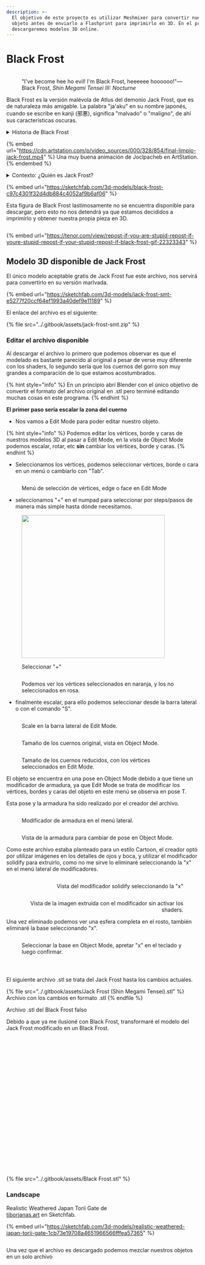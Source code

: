 ```yaml
---
description: >-
  El objetivo de este proyecto es utilizar Meshmixer para convertir nuestro
  objeto antes de enviarlo a Flashprint para imprimirlo en 3D. En el proceso
  descargaremos modelos 3D online.
---
```


# Black Frost

<figure><img src="../.gitbook/assets/image (1) (1).png" alt=""><figcaption><p>"I've become hee ho evil! I'm Black Frost, heeeeee hoooooo!"—Black Frost, <em>Shin Megami Tensei III: Nocturne</em></p></figcaption></figure>

Black Frost es la versión malévola de Atlus del demonio Jack Frost, que es de naturaleza más amigable. La palabra "ja'aku" en su nombre japonés, cuando se escribe en kanji (邪悪), significa "malvado" o "maligno", de ahí sus características oscuras.

<details>

<summary>Historia de Black Frost</summary>

Los Black Frosts son Jack Frosts que se volvieron poderosos y malévolos debido a su anhelo de poderes oscuros y al recordar su naturaleza demoníaca. Son una variante evolucionada del hada invernal amante de la paz. Junto con un aumento en su tamaño, su piel se oscurece y su atuendo pasa de ser azul a morado.

En otra historia, originalmente fue la única criatura en su mundo y oró a su dios por un compañero, pero solo se le concedió por un día. Después de que su amigo se fue, sintió tal tristeza y enojo que se dio cuenta de que nunca debería haber pedido un amigo.

Además de conservar una alta resistencia/inmunidad a los ataques de hielo como sus congéneres de hielo, también comparten una alta resistencia/inmunidad como sus congéneres de fuego. Sin embargo, su naturaleza malévola significa que no pueden resistir ataques basados en la luz en los juegos en los que están presentes.

</details>

{% embed url="https://cdn.artstation.com/p/video_sources/000/328/854/final-limpio-jack-frost.mp4" %}
Una muy buena animación de Joclpacheb en ArtStation.
{% endembed %}

<details>

<summary>Contexto: ¿Quién es Jack Frost?</summary>

Jack Frost es un espíritu de origen inglés. Es un elfo de la nieve que trae el clima frío durante el invierno y se cree que es responsable de la escarcha que se forma en las ventanas de hogares y edificios.

Jack Frost aparece en muchos juegos de la franquicia Megami Tensei, comenzando con Megami Tensei II, y es uno de los demonios con más apariciones en la franquicia. Se le considera la mascota de Atlus y de la franquicia Megami Tensei en su conjunto, lo que ha dado lugar a numerosos cameos. Jack Frost también tiene una "familia" que incluye a otros Frosts, como King Frost, Black Frost y Pyro Jack. Jack Frost y su "familia" tienen la costumbre de añadir "hee," "ho" y "hee-ho" a su lenguaje.

<img src="../.gitbook/assets/descarga.gif" alt="" data-size="original">![](<../.gitbook/assets/image (120).png>)

<img src="../.gitbook/assets/shin-megami-tensei-jack-frost.gif" alt="" data-size="original">![](<../.gitbook/assets/image (121).png>)

![](<../.gitbook/assets/image (122).png>)![](<../.gitbook/assets/image (123).png>)

Variedad de Jack Frost's

![](<../.gitbook/assets/image (126).png>)![](<../.gitbook/assets/image (127).png>)



</details>



{% embed url="https://sketchfab.com/3d-models/black-frost-c97c4301f32d4db884c4052af9b6af06" %}

Esta figura de Black Frost lastimosamente no se encuentra disponible para descargar, pero esto no nos detendrá ya que estamos decididos a imprimirlo y obtener nuestra propia pieza en 3D.

<figure><img src="https://tenor.com/view/repost-if-you-are-stupid-repost-if-youre-stupid-repost-if-your-stupid-repost-if-black-frost-gif-22323343" alt=""><figcaption></figcaption></figure>

{% embed url="https://tenor.com/view/repost-if-you-are-stupid-repost-if-youre-stupid-repost-if-your-stupid-repost-if-black-frost-gif-22323343" %}

## Modelo 3D disponible de Jack Frost

El único modelo aceptable gratis de Jack Frost fue este archivo, nos servirá para convertirlo en su versión marlvada.

{% embed url="https://sketchfab.com/3d-models/jack-frost-smt-e5277f20ccf64ef1993a40def9e11189" %}

El enlace del archivo es el siguiente:

{% file src="../.gitbook/assets/jack-frost-smt.zip" %}

### Editar el archivo disponible

Al descargar el archivo lo primero que podemos observar es que el modelado es bastante parecido al original a pesar de verse muy diferente con los shaders, lo segundo sería que los cuernos del gorro son muy grandes a comparación de lo que estamos acostumbrados.

{% hint style="info" %}
En un principio abrí Blender con el único objetivo de convertir el formato del archivo original en .stl pero terminé editando muchas cosas en este programa.
{% endhint %}

**El primer paso sería escalar la zona del cuerno**

* Nos vamos a Edit Mode para poder editar nuestro objeto.

{% hint style="info" %}
Podemos editar los vértices, borde y caras de nuestros modelos 3D al pasar a Edit Mode, en la vista de Object Mode podemos escalar, rotar, etc **sin** cambiar los vértices, borde y caras.
{% endhint %}

* Seleccionamos los vértices, podemos seleccionar vértices, borde o cara en un menú o cambiarlo con "Tab".

<figure><img src="../.gitbook/assets/image (4).png" alt=""><figcaption><p>Menú de selección de vértices, edge o face en Edit Mode</p></figcaption></figure>

* seleccionamos "+" en el numpad para seleccionar por steps/pasos de manera más simple hasta dónde necesitamos.

<div>

<figure><img src="../.gitbook/assets/image.png" alt="" width="375"><figcaption><p>Seleccionar "+"</p></figcaption></figure>

 

<figure><img src="../.gitbook/assets/imagen_2023-11-04_011544830.png" alt=""><figcaption><p>Podemos ver los vértices seleccionados en naranja, y los no seleccionados en rosa.</p></figcaption></figure>

</div>

* finalmente escalar, para ello podemos seleccionar desde la barra lateral o con el comando "S".

<figure><img src="../.gitbook/assets/image (5).png" alt=""><figcaption><p>Scale en la barra lateral de Edit Mode.</p></figcaption></figure>

<figure><img src="../.gitbook/assets/image (2).png" alt=""><figcaption><p>Tamaño de los cuernos original, vista en Object Mode.</p></figcaption></figure>

<figure><img src="../.gitbook/assets/image (3).png" alt=""><figcaption><p>Tamaño de los cuernos reducidos, con los vértices seleccionados en Edit Mode.</p></figcaption></figure>

El objeto se encuentra en una pose en Object Mode debido a que tiene un modificador de armadura, ya que Edit Mode se trata de modificar los vértices, bordes y caras del objeto en este menú se observa en pose T.

Esta pose y la armadura ha sido realizado por el creador del archivo.

<div>

<figure><img src="../.gitbook/assets/image (6).png" alt=""><figcaption><p>Modificador de armadura en el menú lateral.</p></figcaption></figure>

 

<figure><img src="../.gitbook/assets/imagen_2023-11-03_153020852.png" alt=""><figcaption><p>Vista de la armadura para cambiar de pose en Object Mode.</p></figcaption></figure>

</div>

Como este archivo estaba planteado para un estilo Cartoon, el creador optó por utilizar imágenes en los detalles de ojos y boca, y utilizar el modificador solidify para extruirlo, como no me sirve lo eliminaré seleccionando la "x" en el menú lateral de modificadores.

<div align="right">

<figure><img src="../.gitbook/assets/image (7).png" alt=""><figcaption><p>Vista del modificador solidify seleccionando la "x"</p></figcaption></figure>

 

<figure><img src="../.gitbook/assets/imagen_2023-11-03_152904045.png" alt=""><figcaption><p>Vista de la imagen extruida con el modificador sin activar los shaders.</p></figcaption></figure>

</div>

Una vez eliminado podemos ver una esfera completa en el rosto, también eliminaré la base seleccionando "x".

<figure><img src="../.gitbook/assets/image (8).png" alt=""><figcaption><p>Seleccionar la base en Object Mode, apretar "x" en el teclado y luego confirmar.</p></figcaption></figure>



<div>

<figure><img src="../.gitbook/assets/image (9).png" alt=""><figcaption></figcaption></figure>

 

<figure><img src="../.gitbook/assets/imagen_2023-11-03_153241906.png" alt=""><figcaption></figcaption></figure>

</div>

<figure><img src="../.gitbook/assets/image (10).png" alt=""><figcaption></figcaption></figure>

El siguiente archivo .stl se trata del Jack Frost hasta los cambios actuales.

{% file src="../.gitbook/assets/Jack Frost (Shin Megami Tensei).stl" %}
Archivo con los cambios en formato .stl
{% endfile %}

Archivo .stl del Black Frost falso

Debido a que ya me ilusioné con Black Frost, transformaré el modelo del Jack Frost modificado en un Black Frost.

<div>

<figure><img src="../.gitbook/assets/Captura de pantalla 2023-11-03 184210.png" alt=""><figcaption></figcaption></figure>

 

<figure><img src="../.gitbook/assets/Captura de pantalla 2023-11-03 171611.png" alt=""><figcaption></figcaption></figure>

 

<figure><img src="../.gitbook/assets/Captura de pantalla 2023-11-03 171752.png" alt=""><figcaption></figcaption></figure>

 

<figure><img src="../.gitbook/assets/Captura de pantalla 2023-11-03 171913.png" alt=""><figcaption></figcaption></figure>

 

<figure><img src="../.gitbook/assets/Captura de pantalla 2023-11-03 172030.png" alt=""><figcaption></figcaption></figure>

 

<figure><img src="../.gitbook/assets/Captura de pantalla 2023-11-03 172116.png" alt=""><figcaption></figcaption></figure>

 

<figure><img src="../.gitbook/assets/Captura de pantalla 2023-11-03 172153.png" alt=""><figcaption></figcaption></figure>

 

<figure><img src="../.gitbook/assets/Captura de pantalla 2023-11-03 173401.png" alt=""><figcaption></figcaption></figure>

 

<figure><img src="../.gitbook/assets/Captura de pantalla 2023-11-03 173418.png" alt=""><figcaption></figcaption></figure>

 

<figure><img src="../.gitbook/assets/Captura de pantalla 2023-11-03 173507.png" alt=""><figcaption></figcaption></figure>

 

<figure><img src="../.gitbook/assets/Captura de pantalla 2023-11-03 173523.png" alt=""><figcaption></figcaption></figure>

 

<figure><img src="../.gitbook/assets/Captura de pantalla 2023-11-03 173604.png" alt=""><figcaption></figcaption></figure>

 

<figure><img src="../.gitbook/assets/Captura de pantalla 2023-11-03 173729.png" alt=""><figcaption></figcaption></figure>

 

<figure><img src="../.gitbook/assets/Captura de pantalla 2023-11-03 173741.png" alt=""><figcaption></figcaption></figure>

 

<figure><img src="../.gitbook/assets/Captura de pantalla 2023-11-03 181110.png" alt=""><figcaption></figcaption></figure>

 

<figure><img src="../.gitbook/assets/Captura de pantalla 2023-11-03 181127.png" alt=""><figcaption></figcaption></figure>

 

<figure><img src="../.gitbook/assets/Captura de pantalla 2023-11-03 182046.png" alt=""><figcaption></figcaption></figure>

 

<figure><img src="../.gitbook/assets/Captura de pantalla 2023-11-03 182102.png" alt=""><figcaption></figcaption></figure>

 

<figure><img src="../.gitbook/assets/Captura de pantalla 2023-11-03 182247.png" alt=""><figcaption></figcaption></figure>

 

<figure><img src="../.gitbook/assets/Captura de pantalla 2023-11-03 182404.png" alt=""><figcaption></figcaption></figure>

 

<figure><img src="../.gitbook/assets/Captura de pantalla 2023-11-03 182713.png" alt=""><figcaption></figcaption></figure>

 

<figure><img src="../.gitbook/assets/Captura de pantalla 2023-11-03 182727.png" alt=""><figcaption></figcaption></figure>

 

<figure><img src="../.gitbook/assets/Captura de pantalla 2023-11-03 182747.png" alt=""><figcaption></figcaption></figure>

 

<figure><img src="../.gitbook/assets/Captura de pantalla 2023-11-03 183429.png" alt=""><figcaption></figcaption></figure>

 

<figure><img src="../.gitbook/assets/Captura de pantalla 2023-11-03 184055.png" alt=""><figcaption></figcaption></figure>

</div>

<figure><img src="../.gitbook/assets/imagen_2023-11-03_183842408.png" alt=""><figcaption></figcaption></figure>

{% file src="../.gitbook/assets/Black Frost.stl" %}

### Landscape

Realistic Weathered Japan Torii Gate de [\
](https://sketchfab.com/tiborjanas.art)[tiborjanas.art](https://sketchfab.com/tiborjanas.art) en Sketchfab.

{% embed url="https://sketchfab.com/3d-models/realistic-weathered-japan-torii-gate-1cb73e19708a4651966566fffea57365" %}

<figure><img src="../.gitbook/assets/imagen_2023-11-03_192437259.png" alt=""><figcaption></figcaption></figure>

Una vez que el archivo es descargado podemos mezclar nuestros objetos en un solo archivo

<figure><img src="../.gitbook/assets/imagen_2023-11-03_195555558.png" alt=""><figcaption></figcaption></figure>



